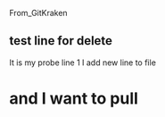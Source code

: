 From_GitKraken
## test line for delete
It is my probe line 1
I add new line to file
# and I want to pull